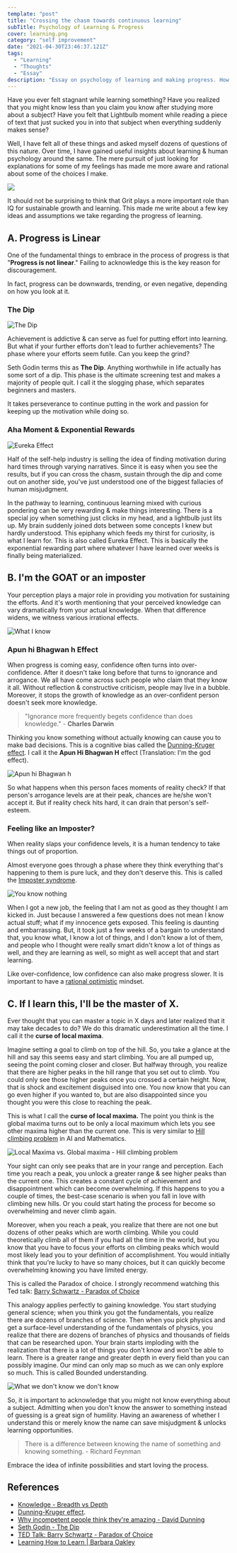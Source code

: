 ```yaml
---
template: "post"
title: "Crossing the chasm towards continuous learning"
subTitle: Psychology of Learning & Progress
cover: learning.png
category: "self improvement"
date: "2021-04-30T23:46:37.121Z"
tags:
  - "Learning"
  - "Thoughts"
  - "Essay"
description: "Essay on psychology of learning and making progress. How imposter syndrome and dunning kruger effect plays a role in it."
---
```


Have you ever felt stagnant while learning something? Have you realized that you might know less than you claim you know after studying more about a subject?
Have you felt that Lightbulb moment while reading a piece of text that just sucked you in into that subject when everything suddenly makes sense?

Well, I have felt all of these things and asked myself dozens of questions of this nature. Over time, I have gained useful insights about learning & human psychology around the same. The mere pursuit of just looking for explanations for some of my feelings has made me more aware and rational about some of the choices I make.

![](./learning.png)

It should not be surprising to think that Grit plays a more important role than IQ for sustainable growth and learning.
This made me write about a few key ideas and assumptions we take regarding the progress of learning.

## A. Progress is Linear

One of the fundamental things to embrace in the process of progress is that "**Progress is not linear**." Failing to acknowledge this is the key reason for discouragement.

In fact, progress can be downwards, trending, or even negative, depending on how you look at it.

### The Dip

![The Dip](./the-dip-graph.jpeg)

Achievement is addictive & can serve as fuel for putting effort into learning. But what if your further efforts don't lead to further achievements? The phase where your efforts seem futile. Can you keep the grind?

Seth Godin terms this as **The Dip**. Anything worthwhile in life actually has some sort of a dip. This phase is the ultimate screening test and makes a majority of people quit. I call it the slogging phase, which separates beginners and masters.

It takes perseverance to continue putting in the work and passion for keeping up the motivation while doing so.

### Aha Moment & Exponential Rewards

![Eureka Effect](./eureka3.png)

Half of the self-help industry is selling the idea of finding motivation during hard times through varying narratives. Since it is easy when you see the results, but if you can cross the chasm, sustain through the dip and come out on another side, you've just understood one of the biggest fallacies of human misjudgment.

In the pathway to learning, continuous learning mixed with curious pondering can be very rewarding & make things interesting. There is a special joy when something just clicks in my head, and a lightbulb just lits up. My brain suddenly joined dots between some concepts I knew but hardly understood. This epiphany which feeds my thirst for curiosity, is what I learn for. This is also called Eureka Effect. This is basically the exponential rewarding part where whatever I have learned over weeks is finally being materialized.

## B. I'm the GOAT or an imposter

Your perception plays a major role in providing you motivation for sustaining the efforts. And it's worth mentioning that your perceived knowledge can vary dramatically from your actual knowledge.
When that difference widens, we witness various irrational effects.

![What I know](./what-i-know.png)

### Apun hi Bhagwan h Effect

When progress is coming easy, confidence often turns into over-confidence. After it doesn't take long before that turns to ignorance and arrogance. We all have come across such people who claim that they know it all. Without reflection & constructive criticism, people may live in a bubble. Moreover, it stops the growth of knowledge as an over-confident person doesn't seek more knowledge.

> "Ignorance more frequently begets confidence than does knowledge." - **Charles Darwin**

Thinking you know something without actually knowing can cause you to make bad decisions. This is a cognitive bias called the [Dunning-Kruger effect](https://www.wikiwand.com/en/Dunning%E2%80%93Kruger_effect). I call it the **Apun Hi Bhagwan H** effect (Translation: I'm the god effect).

![Apun hi Bhagwan h](./bhagwan-meme.jpeg)

So what happens when this person faces moments of reality check?
If that person's arrogance levels are at their peak, chances are he/she won't accept it. But if reality check hits hard, it can drain that person's self-esteem.

### Feeling like an Imposter?

When reality slaps your confidence levels, it is a human tendency to take things out of proportion.

Almost everyone goes through a phase where they think everything that's happening to them is pure luck, and they don't deserve this. This is called the [Imposter syndrome](https://www.wikiwand.com/en/Impostor_syndrome).

![You know nothing](./you-know-nothing-meme.jpeg)

When I got a new job, the feeling that I am not as good as they thought I am kicked in. Just because I answered a few questions does not mean I know actual stuff; what if my innocence gets exposed. This feeling is daunting and embarrassing. But, it took just a few weeks of a bargain to understand that, you know what, I know a lot of things, and I don't know a lot of them, and people who I thought were really smart didn't know a lot of things as well, and they are learning as well, so might as well accept that and start learning.

Like over-confidence, low confidence can also make progress slower. It is important to have a [rational optimistic](https://www.rationaloptimist.com/) mindset.

## C. If I learn this, I'll be the master of X.

Ever thought that you can master a topic in X days and later realized that it may take decades to do? We do this dramatic underestimation all the time.
I call it the **curse of local maxima**.

Imagine setting a goal to climb on top of the hill. So, you take a glance at the hill and say this seems easy and start climbing. You are all pumped up, seeing the point coming closer and closer. But halfway through, you realize that there are higher peaks in the hill range that you set out to climb. You could only see those higher peaks once you crossed a certain height. Now, that is shock and excitement disguised into one. You now know that you can go even higher if you wanted to, but are also disappointed since you thought you were this close to reaching the peak.

This is what I call the **curse of local maxima.** The point you think is the global maxima turns out to be only a local maximum which lets you see other maxima higher than the current one. This is very similar to [Hill climbing problem](https://www.wikiwand.com/en/Hill_climbing) in AI and Mathematics.

![Local Maxima vs. Global maxima - Hill climbing problem](./maxima.png)

Your sight can only see peaks that are in your range and perception. Each time you reach a peak, you unlock a greater range & see higher peaks than the current one. This creates a constant cycle of achievement and disappointment which can become overwhelming. If this happens to you a couple of times, the best-case scenario is when you fall in love with climbing new hills. Or you could start hating the process for become so overwhelming and never climb again.

Moreover, when you reach a peak, you realize that there are not one but dozens of other peaks which are worth climbing. While you could theoretically climb all of them if you had all the time in the world, but you know that you have to focus your efforts on climbing peaks which would most likely lead you to your definition of accomplishment. You would initially think that you're lucky to have so many choices, but it can quickly become overwhelming knowing you have limited energy.

This is called the Paradox of choice. I strongly recommend watching this Ted talk: [Barry Schwartz - Paradox of Choice](https://www.ted.com/talks/barry_schwartz_the_paradox_of_choice?language=en)

This analogy applies perfectly to gaining knowledge. You start studying general science; when you think you got the fundamentals, you realize there are dozens of branches of science. Then when you pick physics and get a surface-level understanding of the fundamentals of physics, you realize that there are dozens of branches of physics and thousands of fields that can be researched upon. Your brain starts imploding with the realization that there is a lot of things you don't know and won't be able to learn.
There is a greater range and greater depth in every field than you can possibly imagine. Our mind can only map so much as we can only explore so much. This is called Bounded understanding.

![What we don't know we don't know](./what-we-dont-know.png)

So, it is important to acknowledge that you might not know everything about a subject. Admitting when you don't know the answer to something instead of guessing is a great sign of humility. Having an awareness of whether I understand this or merely know the name can save misjudgment & unlocks learning opportunities.

> There is a difference between knowing the name of something and knowing something. - Richard Feynman

Embrace the idea of infinite possibilities and start loving the process.

## References

- [Knowledge - Breadth vs Depth](http://nealford.com/memeagora/2015/09/08/knowledge-breadth-versus-depth.html)
- [Dunning-Kruger effect](https://www.verywellmind.com/an-overview-of-the-dunning-kruger-effect-4160740#:~:text=The%20Dunning%2DKruger%20effect%20is,to%20recognize%20their%20own%20incompetence).
- [Why incompetent people think they're amazing - David Dunning](https://www.youtube.com/watch?v=pOLmD_WVY-E)
- [Seth Godin - The Dip](https://www.goodreads.com/book/show/324748.The_Dip)
- [TED Talk: Barry Schwartz - Paradox of Choice](https://www.ted.com/talks/barry_schwartz_the_paradox_of_choice?language=en)
- [Learning How to Learn | Barbara Oakley](https://www.youtube.com/watch?v=vd2dtkMINIw)
